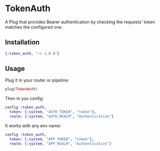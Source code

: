 # TokenAuth

A Plug that provides Bearer authentication by checking the requests' token
matches the configured one.

## Installation

```elixir
{:token_auth, "~> 1.0.0"}
```

## Usage

Plug it in your router or pipeline:

```elixir
plug(TokenAuth)
```

Then in you config:

```elixir
config :token_auth,
  token: {:system, "AUTH_TOKEN", "token"},
  realm: {:system, "AUTH_REALM", "Authentication"}
```

It works with any env name:


```elixir
config :token_auth,
  token: {:system, "APP_TOKEN", "token"},
  realm: {:system, "APP_REALM", "Authentication"}
```
